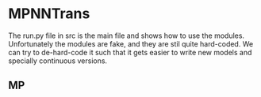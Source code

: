 # MPNNTrans

The run.py file in src is the main file and shows how to use the modules. Unfortunately the modules are fake, and they are stil quite hard-coded. We can try to de-hard-code it such that it gets easier to write new models and specially continuous versions.

## MP
